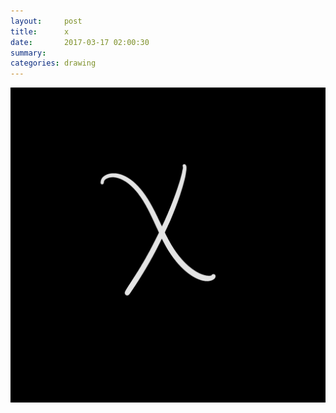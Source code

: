 ```yaml
---
layout:     post
title:      x
date:       2017-03-17 02:00:30
summary:    
categories: drawing
---
```

![x](/images/diary/x.png "What's next?")
